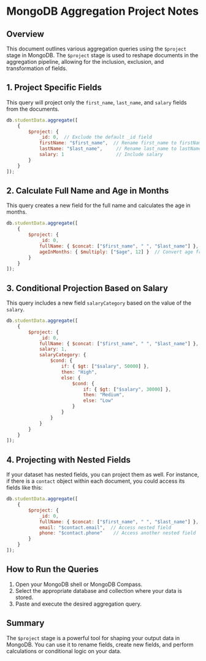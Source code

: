 
# MongoDB Aggregation Project Notes

## Overview
This document outlines various aggregation queries using the `$project` stage in MongoDB. The `$project` stage is used to reshape documents in the aggregation pipeline, allowing for the inclusion, exclusion, and transformation of fields.

## 1. Project Specific Fields
This query will project only the `first_name`, `last_name`, and `salary` fields from the documents.

```javascript
db.studentData.aggregate([
    {
        $project: {
            _id: 0,  // Exclude the default _id field
            firstName: "$first_name",  // Rename first_name to firstName
            lastName: "$last_name",     // Rename last_name to lastName
            salary: 1                   // Include salary
        }
    }
]);
```

## 2. Calculate Full Name and Age in Months
This query creates a new field for the full name and calculates the age in months.

```javascript
db.studentData.aggregate([
    {
        $project: {
            _id: 0,
            fullName: { $concat: ["$first_name", " ", "$last_name"] },
            ageInMonths: { $multiply: ["$age", 12] }  // Convert age from years to months
        }
    }
]);
```

## 3. Conditional Projection Based on Salary
This query includes a new field `salaryCategory` based on the value of the `salary`.

```javascript
db.studentData.aggregate([
    {
        $project: {
            _id: 0,
            fullName: { $concat: ["$first_name", " ", "$last_name"] },
            salary: 1,
            salaryCategory: {
                $cond: {
                    if: { $gt: ["$salary", 50000] },
                    then: "High",
                    else: {
                        $cond: {
                            if: { $gt: ["$salary", 30000] },
                            then: "Medium",
                            else: "Low"
                        }
                    }
                }
            }
        }
    }
]);
```

## 4. Projecting with Nested Fields
If your dataset has nested fields, you can project them as well. For instance, if there is a `contact` object within each document, you could access its fields like this:

```javascript
db.studentData.aggregate([
    {
        $project: {
            _id: 0,
            fullName: { $concat: ["$first_name", " ", "$last_name"] },
            email: "$contact.email",  // Access nested field
            phone: "$contact.phone"    // Access another nested field
        }
    }
]);
```

## How to Run the Queries
1. Open your MongoDB shell or MongoDB Compass.
2. Select the appropriate database and collection where your data is stored.
3. Paste and execute the desired aggregation query.

## Summary
The `$project` stage is a powerful tool for shaping your output data in MongoDB. You can use it to rename fields, create new fields, and perform calculations or conditional logic on your data. 
